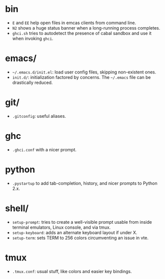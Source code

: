 # bin
* `E` and `EE` help open files in emcas clients from command line.
* `N2` shows a huge status banner when a long-running process completes.
* `ghci.sh` tries to autodetect the presence of cabal sandbox and use it when
  invoking `ghci`.

# emacs/
* `~/.emacs.d/init.el`: load user config files, skipping non-existent ones.
* `init.d/`: initialization factored by concerns.
The `~/.emacs` file can be drastically reduced.

# git/
* `.gitconfig`: useful aliases. 

# ghc
* `.ghci.conf` with a nicer prompt.

# python
* `.pystartup` to add tab-completion, history, and nicer prompts to Python 2.x.

# shell/
* `setup-prompt`: tries to create a well-visible prompt usable from
  inside terminal emulators,  Linux console, and via tmux.
* `setup-keyboard`: adds an alternate keyboard layout if under X.
* `setup-term`: sets TERM to 256 colors circumventing an issue in vte.

# tmux
* `.tmux.conf`: usual stuff, like colors and easier key bindings.

